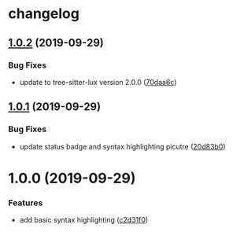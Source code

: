 # changelog

## [1.0.2](https://github.com/fachammer/language-lux/compare/v1.0.1...v1.0.2) (2019-09-29)


### Bug Fixes

* update to tree-sitter-lux version 2.0.0 ([70daa6c](https://github.com/fachammer/language-lux/commit/70daa6c))

## [1.0.1](https://github.com/fachammer/language-lux/compare/v1.0.0...v1.0.1) (2019-09-29)


### Bug Fixes

* update status badge and syntax highlighting picutre ([20d83b0](https://github.com/fachammer/language-lux/commit/20d83b0))

# 1.0.0 (2019-09-29)


### Features

* add basic syntax highlighting ([c2d31f0](https://github.com/fachammer/language-lux/commit/c2d31f0))
